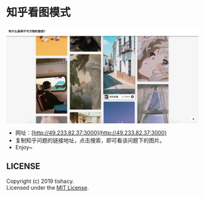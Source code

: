 # 知乎看图模式

<img src="./demo.jpg" alt="示例图片" style="display:block; margin: 0 auto;"/>

- 网址：[http://49.233.82.37:3000](http://49.233.82.37:3000)
- 复制知乎问题的链接地址，点击搜索，即可看该问题下的图片。
- Enjoy~

## LICENSE
Copyright (c) 2019 tishacy.  
Licensed under the [MIT License](./LICENSE).
